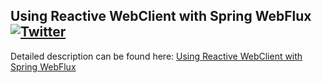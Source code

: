 ## Using Reactive WebClient with Spring WebFlux  [![Twitter](https://img.shields.io/twitter/follow/piotr_minkowski.svg?style=social&logo=twitter&label=Follow%20Me)](https://twitter.com/piotr_minkowski)

Detailed description can be found here: [Using Reactive WebClient with Spring WebFlux](https://piotrminkowski.wordpress.com/2019/11/04/using-reactive-webclient-with-spring-webflux/)